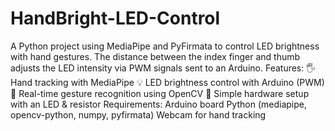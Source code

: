 # HandBright-LED-Control
A Python project using MediaPipe and PyFirmata to control LED brightness with hand gestures. The distance between the index finger and thumb adjusts the LED intensity via PWM signals sent to an Arduino.
Features:
🖐️ Hand tracking with MediaPipe
💡 LED brightness control with Arduino (PWM)
🎥 Real-time gesture recognition using OpenCV
🔌 Simple hardware setup with an LED & resistor
Requirements:
Arduino board 
Python (mediapipe, opencv-python, numpy, pyfirmata)
Webcam for hand tracking
